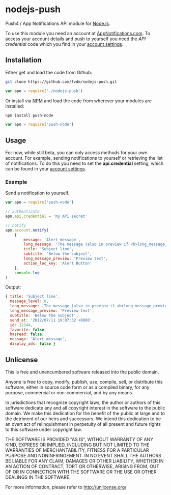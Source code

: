 # nodejs-push

Push4 / App Notifications API module for [Node.js](http://nodejs.org/).

To use this module you need an account at [AppNotifications.com](http://www.appnotifications.com/). To access your account details and push to yourself you need the *API credential* code which you find in your [account settings](http://www.appnotifications.com/account/edit).

## Installation

Either get and load the code from Github:

```sh
git clone https://github.com/fvdm/nodejs-push.git
```

```js
var apn = require('./nodejs-push')
```

Or install via [NPM](http://search.npmjs.org/) and load the code from wherever your modules are installed:

```sh
npm install push-node
```

```js
var apn = require('push-node')
```

## Usage

For now, while still beta, you can only access methods for your own account. For example, sending notifications to yourself or retrieving the list of notifications. To do this you need to set the **api.credential** setting, which can be found in your [account settings](http://www.appnotifications.com/account/edit).

### Example

Send a notification to yourself.

```js
var apn = require('push-node')

// authenticate
apn.api.credential = 'my API secret'

// notify
apn.account.notify(
	{
		message: 'Alert message',
		long_message: 'The message (also in preview if <b>long_message_preview</b> is not set)',
		title: 'Subject line',
		subtitle: 'Below the subject',
		long_message_preview: 'Preview text',
		action_loc_key: 'Alert Button'
	},
	console.log
)
```

Output:

```js
{ title: 'Subject line',
  message_level: 0,
  long_message: 'The message (also in preview if <b>long_message_preview</b> is not set)',
  long_message_preview: 'Preview text',
  subtitle: 'Below the subject',
  send_at: '2012/07/11 19:07:32 +0000',
  id: 12344,
  favorite: false,
  hasread: false,
  message: 'Alert message',
  display_ads: false }
```

## Unlicense

This is free and unencumbered software released into the public domain.

Anyone is free to copy, modify, publish, use, compile, sell, or
distribute this software, either in source code form or as a compiled
binary, for any purpose, commercial or non-commercial, and by any
means.

In jurisdictions that recognize copyright laws, the author or authors
of this software dedicate any and all copyright interest in the
software to the public domain. We make this dedication for the benefit
of the public at large and to the detriment of our heirs and
successors. We intend this dedication to be an overt act of
relinquishment in perpetuity of all present and future rights to this
software under copyright law.

THE SOFTWARE IS PROVIDED "AS IS", WITHOUT WARRANTY OF ANY KIND,
EXPRESS OR IMPLIED, INCLUDING BUT NOT LIMITED TO THE WARRANTIES OF
MERCHANTABILITY, FITNESS FOR A PARTICULAR PURPOSE AND NONINFRINGEMENT.
IN NO EVENT SHALL THE AUTHORS BE LIABLE FOR ANY CLAIM, DAMAGES OR
OTHER LIABILITY, WHETHER IN AN ACTION OF CONTRACT, TORT OR OTHERWISE,
ARISING FROM, OUT OF OR IN CONNECTION WITH THE SOFTWARE OR THE USE OR
OTHER DEALINGS IN THE SOFTWARE.

For more information, please refer to <http://unlicense.org/>